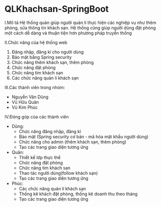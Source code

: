 # QLKhachsan-SpringBoot
I.Mô tả
Hệ thống quản giúp người quản lí thực hiện các nghiệp vụ như thêm phòng, sửa thông tin khách sạn. Hệ thống cũng giúp người dùng đặt phòng một cách dễ dàng và thuận tiện hơn phương pháp truyền thống

II.Chức năng của hệ thống web
1. Đăng nhập, đăng kí cho người dùng
2. Bảo mật bằng Spring security
3. Chức năng thêm khách sạn, thêm phòng
4. Chức năng đặt phòng
5. Chức năng tìm khách sạn
6. Các chức năng quản lí khách sạn


III.Các thành viên trong nhóm:
- Nguyễn Văn Dũng
- Vũ Hữu Quân
- Vũ Kim Phúc


IV.Đóng góp của các thành viên
- Dũng:
    + Chức năng đăng nhập, đăng kí 
    + Bảo mật (Spring security cơ bản - mã hóa mật khẩu người dùng)
    + Chức năng cho admin (thêm khách sạn, thêm phòng)
    + Tạo các trang giao diện tương ứng
- Quân:
    + Thiết kế lớp thực thể
    + Chức năng đặt phòng
    + Chức năng tìm khách sạn
    + Thao tác người dùng(follow khách sạn)
    + Tạo các trang giao diện tương ứng
- Phúc:
    + Các chức năng quản lí khách sạn
    + Thống kê khách đặt phòng, thống kê doanh thu theo tháng
    + Tạo các trang giao diện tương ứng
